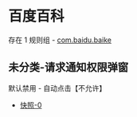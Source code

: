 # 百度百科

存在 1 规则组 - [com.baidu.baike](/src/apps/com.baidu.baike.ts)

## 未分类-请求通知权限弹窗

默认禁用 - 自动点击【不允许】

- [快照-0](https://i.gkd.li/i/12755717)
